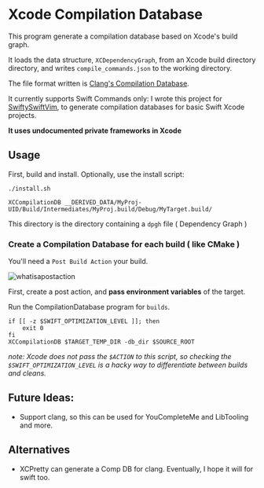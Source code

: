 # Xcode Compilation Database

This program generate a compilation database based on Xcode's build graph.

It loads the data structure, `XCDependencyGraph`, from an Xcode build directory
directory, and writes `compile_commands.json` to the working directory.

The file format written is [Clang's Compilation
Database](https://clang.llvm.org/docs/JSONCompilationDatabase.html).

It currently supports Swift Commands only: I wrote this project for
[SwiftySwiftVim](https://github.com/jerrymarino/swiftyswiftvim), to generate
compilation databases for basic Swift Xcode projects. 

**It uses undocumented private frameworks in Xcode**

## Usage

First, build and install. Optionally, use the install script:

```
./install.sh
```

```
XCCompilationDB __DERIVED_DATA/MyProj-UID/Build/Intermediates/MyProj.build/Debug/MyTarget.build/
```
This directory is the directory containing a `dpgh` file ( Dependency Graph )

### Create a Compilation Database for each build ( like CMake )

You'll need a `Post Build Action` your build.

![whatisapostaction](https://cloud.githubusercontent.com/assets/1245820/26285776/0387c780-3e0b-11e7-9f9f-bb8bba12e3d8.png)

First, create a post action, and **pass environment variables** of the target.

Run the CompilationDatabase program for `builds`. 
```
if [[ -z $SWIFT_OPTIMIZATION_LEVEL ]]; then
    exit 0
fi
XCCompilationDB $TARGET_TEMP_DIR -db_dir $SOURCE_ROOT
```

*note: Xcode does not pass the `$ACTION` to this script, so checking the
`$SWIFT_OPTIMIZATION_LEVEL` is a hacky way to differentiate between builds and
cleans.*


## Future Ideas:

- Support clang, so this can be used for YouCompleteMe and LibTooling and more.

## Alternatives

- XCPretty can generate a Comp DB for clang. Eventually, I hope it will for
  swift too.

